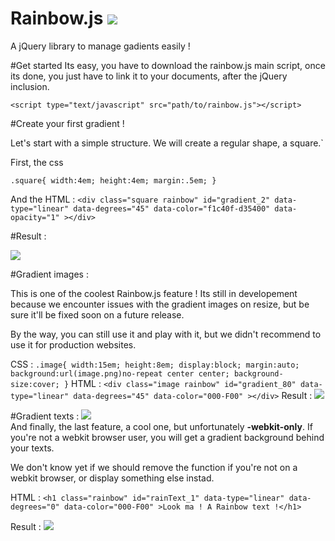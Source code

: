 Rainbow.js ![](http://img.shields.io/badge/Version-0.0.2-brightgreen.svg)
==========

A jQuery library to manage gadients easily ! 

#Get started
Its easy, you have to download the rainbow.js main script, once its done, you just have to link it to your documents, after the jQuery inclusion.

`<script type="text/javascript" src="path/to/rainbow.js"></script>`

#Create your first gradient !

Let's start with a simple structure. We will create a regular shape, a square.`

First, the css

`.square{ width:4em; height:4em; margin:.5em; }`

And the HTML : 
`<div class="square rainbow" id="gradient_2" data-type="linear" data-degrees="45" data-color="f1c40f-d35400" data-opacity="1" ></div>`

#Result : 

![](http://puu.sh/6ZyjF.png)


#Gradient images : 

This is one of the coolest Rainbow.js feature ! Its still in developement because we encounter issues with the gradient images on resize, but be sure it'll be fixed soon on a future release. 

By the way, you can still use it and play with it, but we didn't recommend to use it for production websites. 

CSS :
`.image{ width:15em; height:8em; display:block; margin:auto; background:url(image.png)no-repeat center center; background-size:cover; }`
HTML : 
`<div class="image rainbow" id="gradient_80" data-type="linear" data-degrees="45" data-color="000-F00" ></div>`
Result : 
![](http://puu.sh/6ZyEw.png)

#Gradient texts : 
![](http://img.shields.io/badge/--Webkit---ONLY-red.svg) <br/>
And finally, the last feature, a cool one, but unfortunately **-webkit-only**. 
If you're not a webkit browser user, you will get a gradient background behind your texts. 

We don't know yet if we should remove the function if you're not on a webkit browser, or display something else instad. 

HTML : 
`<h1 class="rainbow" id="rainText_1" data-type="linear" data-degrees="0" data-color="000-F00" >Look ma ! A Rainbow text !</h1>`

Result : 
![](http://puu.sh/6ZyMM.png)

